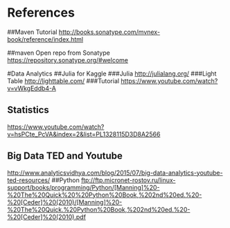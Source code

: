 # References


##Maven Tutorial
http://books.sonatype.com/mvnex-book/reference/index.html

##maven Open repo from Sonatype
https://repository.sonatype.org/#welcome

#Data Analytics
##Julia for Kaggle
###Julia
http://julialang.org/
###Light Table
http://lighttable.com/
###Tutorial
https://www.youtube.com/watch?v=vWkgEddb4-A
## Statistics
https://www.youtube.com/watch?v=hsPCte_PcVA&index=2&list=PL1328115D3D8A2566
## Big Data TED and Youtube
http://www.analyticsvidhya.com/blog/2015/07/big-data-analytics-youtube-ted-resources/
##Python
ftp://ftp.micronet-rostov.ru/linux-support/books/programming/Python/[Manning]%20-%20The%20Quick%20%20Python%20Book,%202nd%20ed.%20-%20[Ceder]%20(2010)/[Manning]%20-%20The%20Quick.%20Python%20Book,%202nd%20ed.%20-%20[Ceder]%20(2010).pdf

